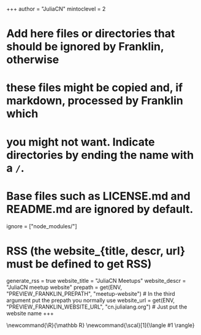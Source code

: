 <!--
Add here global page variables to use throughout your website.
-->
+++
author = "JuliaCN"
mintoclevel = 2

# Add here files or directories that should be ignored by Franklin, otherwise
# these files might be copied and, if markdown, processed by Franklin which
# you might not want. Indicate directories by ending the name with a `/`.
# Base files such as LICENSE.md and README.md are ignored by default.
ignore = ["node_modules/"]

# RSS (the website_{title, descr, url} must be defined to get RSS)
generate_rss = true
website_title = "JuliaCN Meetups"
website_descr = "JuliaCN meetup website"
prepath = get(ENV, "PREVIEW_FRANKLIN_PREPATH", "meetup-website") # In the third argument put the prepath you normally use
website_url = get(ENV, "PREVIEW_FRANKLIN_WEBSITE_URL", "cn.julialang.org") # Just put the website name
+++

<!--
Add here global latex commands to use throughout your pages.
-->
\newcommand{\R}{\mathbb R}
\newcommand{\scal}[1]{\langle #1 \rangle}
